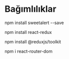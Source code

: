 # Bağımlılıklar

npm install sweetalert --save

npm install react-redux

npm install @reduxjs/toolkit

npm i react-router-dom

